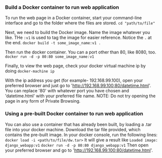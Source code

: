 ### Build a Docker container to run web application

To run the web page in a Docker container, start your command-line interface and go to the folder where the files are stored.
`cd "path/to/file"`

Next, we need to build the Docker image. Name the image whatever you like. THe `:v1` is used to tag the image for easier reference. Notice the `.` at the end. 
`docker build -t some_image_name:v1 . `

Then run the docker container. You can a port other than 80, like 8080, too. 
`docker run -d -p 80:80 some_image_name:v1`

Finally, to view the web page, check your docker virtual machine ip by doing
`docker-machine ip`

With the ip address you get (for example- 192.168.99.100), open your preferred browser and just go to 'http://192.168.99.100:80/datetime.html'. You can replace '80' with whatever port you have chosen and 'datetime.html' with your preferred file name.
NOTE: Do not try opening the page in any form of Private Browsing. 

### Using a pre-built Docker container to run web application

You can also use a container that has already been built, by loading a .tar file into your docker machine.
Download the tar file provided, which contains the pre-built image. In your docker console, run the following lines:
`docker load -i <path/to/file/dw.tar>`
It will give a result like `Loaded image: django_webapp:v1`
`docker run -d -p 80:80 django_webapp:v1` 
Then open your preferred browser and go to 'http://192.168.99.100:80/datetime.html'.